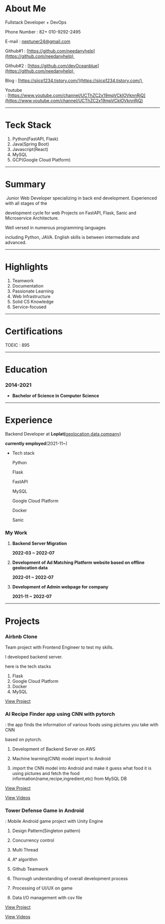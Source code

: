# About Me

Fullstack Developer + DevOps

Phone Number : 82+ 010-9292-2495 

E-mail : [neptuner24@gmail.com](mailto:neptuner24@gmail.com) 

Github#1 : [https://github.com/needanyhelp](https://github.com/needanyhelp) 

Github#2 : [https://github.com/devOceanblue](https://github.com/needanyhelp) 

Blog : [https://siicp1234.tistory.com/](https://siicp1234.tistory.com/) 

Youtube : [https://www.youtube.com/channel/UCThZC2x19mpVCklOVknnRjQ](https://www.youtube.com/channel/UCThZC2x19mpVCklOVknnRjQ)


---

# Teck Stack
1. Python(FastAPI, Flask)
2. Java(Spring Boot)
3. Javascript(React)
4. MySQL
5. GCP(Google Cloud Platform)


---


# Summary

 Junior Web Developer specializing in back end development. Experienced with all stages of the 

 development cycle for web Projects on FastAPI, Flask, Sanic and Microservice Architecture.

 Well versed in numerous programming languages 

 including Python, JAVA. English skills is between intermediate and advanced.

---

# Highlights

1. Teamwork 
2. Documentation 
3. Passionate Learning 
4. Web Infrastructure 
5. Solid CS Knowledge 
6. Service-focused 

---

# Certifications

   TOEIC : 895

---

# Education

### 2014-2021

- ****Bachelor of Science in Computer Science****

---

# Experience

Backend Developer at **Loplat(**[geolocation data company](https://www.loplat.com)) 

**currently employed**(2021-11~)

- Tech stack
    
    Python
    
    Flask
    
    FastAPI
    
    MySQL
    
    Google Cloud Platform
    
    Docker
    
    Sanic
    

### My Work

1. **Backend Server Migration** 
    
    **2022-03 ~ 2022-07**
    
2. **Development of Ad Matching Platform website based on offline geolocation data**
    
    **2022-01 ~ 2022-07**
    
3. **Development of Admin webpage for company** 
    
    **2021-11 ~ 2022-07**
    

---

# Projects

### Airbnb Clone

Team project with Frontend Engineer to test my skills.

I developed backend server.

here is the tech stacks

1. Flask
2. Google Cloud Platform
3. Docker
4. MySQL

[View Project](https://github.com/devOceanblue/AirB-portfolio)

### AI Recipe Finder app using CNN with pytorch

: the app finds the information of various foods using pictures you take with CNN 

based on pytorch. 

1. Development of Backend Server on AWS

2. Machine learning(CNN) model import to Android

3. import the CNN model into Android and make it guess what food it is using pictures and fetch the food information(name,recipe,ingredient,etc) from MySQL DB 

[View Project](https://github.com/needanyhelp/-)

[View Videos](https://www.youtube.com/watch?v=tRqgT2bmPMI&ab_channel=tipsBlender)

### Tower Defense Game in Android

: Mobile Android game project with Unity Engine  

1. Design Pattern(Singleton pattern)

2. Concurrency control

3. Multi Thread

4. A* algorithm

5. Github Teamwork

6. Thorough understanding of overall development process

7. Processing of UI/UX on game

8. Data I/O management with csv file

[View Project](https://github.com/nibya1322/Project_Defengers)

[View Videos](https://www.youtube.com/watch?v=vrcLxVF3B-8)
